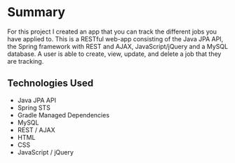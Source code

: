 # Summary
For this project I created an app that you can track the different jobs you have applied to. This is a RESTful web-app consisting of the Java JPA API, the Spring framework with REST and AJAX, JavaScript/jQuery and a MySQL database. A user is able to create, view, update, and delete a job that they are tracking.


## Technologies Used
<ul>
<li>Java JPA API</li>
<li>Spring STS</li>
<li>Gradle Managed Dependencies</li>
<li>MySQL</li>
<li>REST / AJAX</li>
<li>HTML</li>
<li>CSS</li>
<li>JavaScript / jQuery</li>
</ul>
